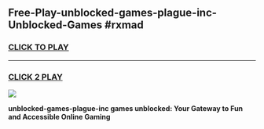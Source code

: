 
## Free-Play-unblocked-games-plague-inc-Unblocked-Games #rxmad
<h3>
<a href="https://news.freeplayer.one?title=unblocked-games-plague-inc&ref=8M">CLICK TO PLAY</a></h3>
<hr>

<h3>
<a href="https://news.freeplayer.one?title=unblocked-games-plague-inc&ref=8M">CLICK 2 PLAY</a>
  
</h3>

<a href="https://news.freeplayer.one?title=unblocked-games-plague-inc&ref=8M"><img src="https://clearcache.store/games.png"></a>


**unblocked-games-plague-inc games unblocked: Your Gateway to Fun and Accessible Online Gaming**
